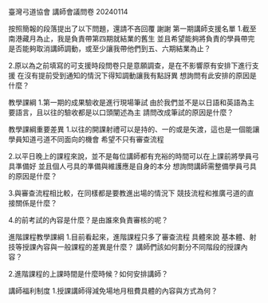 臺灣弓道協會 講師會議問卷 20240114

按照簡報的段落提出了以下問題，還請不吝回覆
謝謝
第一期講師支援名單
1.截至南港藏月為止，我是負責帶第四期就結業的舊生
並且希望能夠將負責的學員帶完
是否能夠取消講師調動，或至少讓我帶他們到五、六期結業為止？

2.原以為之前填寫的可支援時段問卷只是意願調查，是在不影響原有安排下進行支援
在沒有提前受到通知的情況下得知調動讓我有點訝異
想詢問有此安排的原因是什麼？

教學課綱
1.第一期的成果驗收是進行現場筆試
由於我們並不是以日語和英語為主要語言，且以往的驗收都是以口頭闡述為主
請問改成筆試的原因是什麼？

教學課綱重要差異
1.以往的開課射禮可以是持的、一的或是矢渡，這也是一個能讓學員知道弓道不同面向的機會
希望不只有審查流程

2.以平日晚上的課程來說，並不是每位講師都有充裕的時間可以在上課前將學員弓具準備好
並且個人弓具的準備與維護應是自身的本分
想詢問講師需整備學員弓具的原因是什麼？

3.與審查流程相比較，在同樣都是要教進出場的情況下
競技流程和推廣弓道的直接關係是什麼？

4.的前考試的內容是什麼？是由誰來負責審核的呢？

進階課程教學課綱
1.目前看起來，進階課程只多了審查流程
具體來說
基本體、射技等授課內容與一般課程的差異是什麼？
講師們該如何劃分不同階段的授課內容？

2.進階課程的上課時間是什麼時候？如何安排講師？

講師福利制度
1.授課講師得減免場地月租費具體的內容與方式為何？